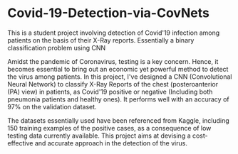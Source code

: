 # Covid-19-Detection-via-CovNets
This is a student project involving detection of Covid'19 infection among patients on the basis of their X-Ray reports. Essentially a binary classification problem using CNN

Amidst the pandemic of Coronavirus, testing is a key concern. Hence, it becomes essential to bring out an economic yet powerful method to detect the virus among patients.
In this project, I've designed a CNN (Convolutional Neural Network) to classify X-Ray Reports of the chest (posteroanterior (PA) view) in patients, as Covid'19 positive or negative (Including both pneumonia patients and healthy ones). It performs well with an accuracy of 97% on the validation dataset.

The datasets essentially used have been referenced from Kaggle, including 150 training examples of the positive cases, as a consequence of low testing data currently available.
This project aims at devising a cost-effective and accurate approach in the detection of the virus. 
